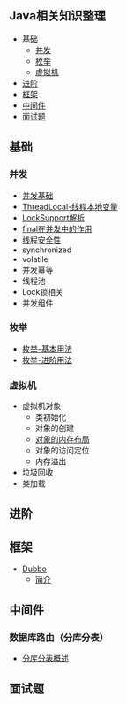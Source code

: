## Java相关知识整理 ##
- [基础](#基础)
 	- [并发](#并发)
 	- [枚举](#枚举)
 	- [虚拟机](#虚拟机)
- [进阶](#进阶)
- [框架](#框架)
- [中间件](#中间件)
- [面试题](#面试题)


## 基础

### 并发
* [并发基础](basic/concurrent/并发基础.md)
* [ThreadLocal-线程本地变量](basic/concurrent/ThreadLocal-线程本地变量.md)
* [LockSupport解析](basic/concurrent/LockSupport解析.md)
* [final在并发中的作用](basic/concurrent/final在并发中的作用.md)
* [线程安全性](basic/concurrent/线程安全性.md)
* synchronized
* volatile
* 并发幂等
* 线程池
* Lock锁相关
* 并发组件

### 枚举
* [枚举-基本用法](basic/enum/枚举-基本用法.md)
* [枚举-进阶用法](basic/enum/枚举-进阶用法.md)

### 虚拟机
* 虚拟机对象
	* 类初始化 
	* 对象的创建
	* [对象的内存布局](basic/jvm/对象的内存布局.md)
	* 对象的访问定位
	* 内存溢出
* 垃圾回收
* 类加载

## 进阶

## 框架
* [Dubbo](basic/frame/dubbo)
	* [简介](basic/frame/dubbo/简介.md)

## 中间件

### 数据库路由（分库分表）
* [分库分表概述](middleware/sharding/分库分表概述.md)

## 面试题